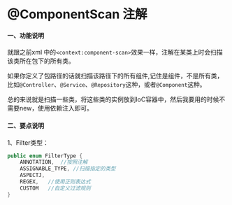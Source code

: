# @ComponentScan 注解

#### 一、功能说明
就跟之前xml 中的`<context:component-scan>`效果一样，注解在某类上时会扫描该类所在包下的所有类。

如果你定义了包路径的话就扫描该路径下的所有组件,记住是组件，不是所有类，比如`@Controller`、`@Service`、`@Repository`这种，或者`@Component`这种。

总的来说就是扫描一些类，将这些类的实例放到IoC容器中，然后我要用的时候不需要new，使用依赖注入即可。
#### 二、要点说明
1、Filter类型：
```java
public enum FilterType {
    ANNOTATION,  //按照注解
    ASSIGNABLE_TYPE, //扫描指定的类型
    ASPECTJ,
    REGEX,   //使用正则表达式
    CUSTOM   //自定义过滤规则
}
```
